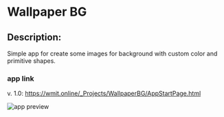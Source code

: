# Wallpaper BG

## Description:
Simple app for create some images for background with custom color and primitive shapes.

### app link
v. 1.0: https://wmit.online/_Projects/WallpaperBG/AppStartPage.html

![app preview](https://wmit.online/_Projects/WallpaperBG/img/AppView/smallPreviewAppWallpaperBG.PNG)
